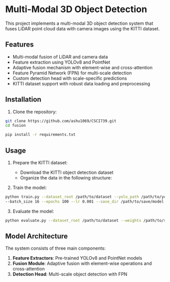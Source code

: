 # Multi-Modal 3D Object Detection

This project implements a multi-modal 3D object detection system that fuses LiDAR point cloud data with camera images using the KITTI dataset.

## Features

- Multi-modal fusion of LiDAR and camera data
- Feature extraction using YOLOv8 and PointNet
- Adaptive fusion mechanism with element-wise and cross-attention
- Feature Pyramid Network (FPN) for multi-scale detection
- Custom detection head with scale-specific predictions
- KITTI dataset support with robust data loading and preprocessing

## Installation

1. Clone the repository:
```bash
git clone https://github.com/ashu1069/CSCI739.git
cd fusion
```

```bash
pip install -r requirements.txt
```
## Usage

1. Prepare the KITTI dataset:
    - Download the KITTI object detection dataset
    - Organize the data in the following structure:

2. Train the model:

```bash
python train.py --dataset_root /path/to/dataset --yolo_path /path/to/yolov8n.pt --pointnet_path /path/to/pointnet.pth
--batch_size 16 --epochs 100 --lr 0.001 --save_dir /path/to/save/model
```

3. Evaluate the model:

```bash
python evaluate.py --dataset_root /path/to/dataset --weights /path/to/save/model/checkpoint.pth --output_dir /path/to/save/results
```

## Model Architecture
The system consists of three main components:
1. **Feature Extractors**: Pre-trained YOLOv8 and PointNet models
2. **Fusion Module**: Adaptive fusion with element-wise operations and cross-attention
3. **Detection Head**: Multi-scale object detection with FPN

